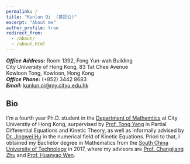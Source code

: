 ```yaml
---
permalink: /
title: "Kunlun Qi  (綦昆仑)"
excerpt: "About me"
author_profile: true
redirect_from: 
  - /about/
  - /about.html
---
```

**_Office Address:_** Room 1392, Fong Yun-wah Building <br>
City University of Hong Kong, 83 Tat Chee Avenue <br>
Kowloon Tong, Kowloon, Hong Kong<br>
**_Office Phone:_** (+852) 3442 8683<br>
**_Email:_** kunlun.qi@my.cityu.edu.hk

## Bio
I'm a fourth year Ph.D. student in the [Department of Mathemtics](https://www.cityu.edu.hk/ma/) at City Universtiy of Hong Kong, 
surpervised by [Prof. Tong Yang](https://www.cityu.edu.hk/ma/people/profile/yangt.htm) in Partial Differential Equations and Kinetic Theory, 
as well as informally advised by [Dr. Jingwei Hu](https://www.math.purdue.edu/~hu342/Site/Home.html) in the numerical field of Kinetic Equations. 
Priori to that, I obtained my Bachelor degree in Mathematics from the [South China University of Technology](https://www.scut.edu.cn/new/) in 2017, 
where my advisors are [Prof. Changjiang Zhu](http://www2.scut.edu.cn/math/2017/1227/c14582a242269/page.htm) and [Prof. Huanyao Wen](http://www2.scut.edu.cn/math/2017/1227/c14582a242252/page.htm).
